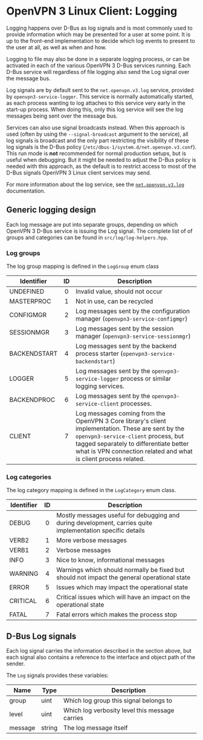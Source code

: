 OpenVPN 3 Linux Client: Logging
===============================

Logging happens over D-Bus as log signals and is most commonly used to
provide information which may be presented for a user at some
point. It is up to the front-end implementation to decide which log
events to present to the user at all, as well as when and how.

Logging to file may also be done in a separate logging process, or can be
activated in each of the various OpenVPN 3 D-Bus services running. Each
D-Bus service will regardless of file logging also send the Log signal over
the message bus.

Log signals are by default sent to the `net.openvpn.v3.log` service,
provided by `openvpn3-service-logger`.  This service is normally
automatically started, as each process wanting to log attaches to this
service very early in the start-up process.  When doing this, only this
log service will see the log messages being sent over the message bus.

Services can also use signal broadcasts instead.  When this approach is
used (often by using the `--signal-broadcast` argument to the service), all
log signals is broadcast and the only part restricting the visibility of
these log signals is the D-Bus policy
(`/etc/dbus-1/system.d/net.openvpn.v3.conf`).  This run mode is **not**
recommended for normal production setups, but is useful when debugging.
But it might be needed to adjust the D-Bus policy is needed with this
approach, as the default is to restrict access to most of the D-Bus signals
OpenVPN 3 Linux client services may send.

For more information about the log service, see the
[`net.openvpn.v3.log`](dbus-service-net.openvpn.v3.log.md) documentation.


Generic logging design
----------------------

Each log message are put into separate groups, depending on which
OpenVPN 3 D-Bus service is issuing the Log signal. The complete list
of of groups and categories can be found in
`src/log/log-helpers.hpp`.

### Log groups

The log group mapping is defined in the `LogGroup` enum class

| Identifier   | ID | Description                                                                             |
|--------------|:--:|-----------------------------------------------------------------------------------------|
| UNDEFINED    | 0  | Invalid value, should not occur                                                         |
| MASTERPROC   | 1  | Not in use, can be recycled                                                             |
| CONFIGMGR    | 2  | Log messages sent by the configuration manager (`openvpn3-service-configmgr`)           |
| SESSIONMGR   | 3  | Log messages sent by the session manager (`openvpn3-service-sessionmgr`)                |
| BACKENDSTART | 4  | Log messages sent by the backend process starter (`openvpn3-service-backendstart`)      |
| LOGGER       | 5  | Log messages sent by the `openvpn3-service-logger` process or similar logging services. |
| BACKENDPROC  | 6  | Log messages sent by the `openvpn3-service-client` processes.                           |
| CLIENT       | 7  | Log messages coming from the OpenVPN 3 Core library's client implementation. These are sent by the `openvpn3-service-client` process, but tagged separately to differentiate better what is VPN connection related and what is client process related. |


### Log categories

The log category mapping is defined in the `LogCategory` enum class.

| Identifier   | ID  | Description                                                        |
|--------------|:---:|--------------------------------------------------------------------|
| DEBUG        | 0   | Mostly messages useful for debugging and during development, carries quite implementation specific details |
| VERB2        | 1   | More verbose messages                                              |
| VERB1        | 2   | Verbose messages                                                   |
| INFO         | 3   | Nice to know, informational messages                               |
| WARNING      | 4   | Warnings which should normally be fixed but should not impact the general operational state |
| ERROR        | 5   | Issues which may impact the operational state                      |
| CRITICAL     | 6   | Critical issues which will have an impact on the operational state |
| FATAL        | 7   | Fatal errors which makes the process stop                          |


D-Bus Log signals
-----------------

Each log signal carries the information described in the section above, but each signal also contains a reference to the interface and object path of the sender.

The `Log` signals provides these variables:

| Name      | Type   | Description                                    |
|-----------|--------|------------------------------------------------|
| group     | uint   | Which log group this signal belongs to         |
| level     | uint   | Which log verbosity level this message carries |
| message   | string | The log message itself                         |
